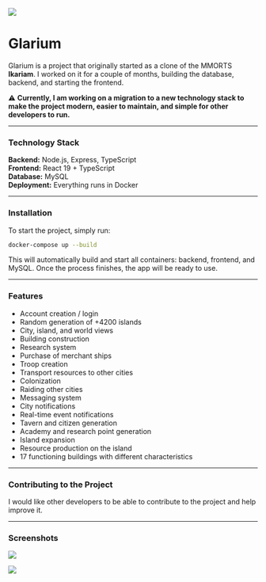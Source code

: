 ![](https://i.ibb.co/NVpwNQZ/1.png)

# Glarium

Glarium is a project that originally started as a clone of the MMORTS **Ikariam**. I worked on it for a couple of months, building the database, backend, and starting the frontend.

⚠️ **Currently, I am working on a migration to a new technology stack to make the project modern, easier to maintain, and simple for other developers to run.**

---

### Technology Stack

**Backend:** Node.js, Express, TypeScript  
**Frontend:** React 19 + TypeScript  
**Database:** MySQL  
**Deployment:** Everything runs in Docker  

---

### Installation

To start the project, simply run:  

```bash
docker-compose up --build
```

This will automatically build and start all containers: backend, frontend, and MySQL. Once the process finishes, the app will be ready to use.

---

### Features

* Account creation / login  
* Random generation of +4200 islands  
* City, island, and world views  
* Building construction  
* Research system  
* Purchase of merchant ships  
* Troop creation  
* Transport resources to other cities  
* Colonization  
* Raiding other cities  
* Messaging system  
* City notifications  
* Real-time event notifications  
* Tavern and citizen generation  
* Academy and research point generation  
* Island expansion  
* Resource production on the island  
* 17 functioning buildings with different characteristics  

---

### Contributing to the Project

I would like other developers to be able to contribute to the project and help improve it.

---

### Screenshots

![](https://i.ibb.co/c20gwHg/2.png)  

![](https://i.ibb.co/HdVHY7s/3.png)